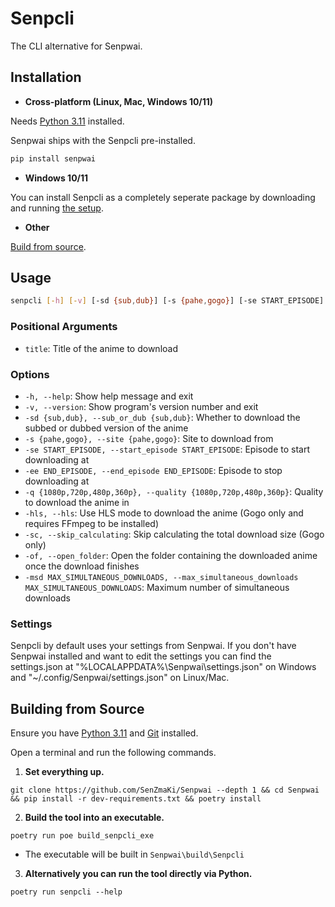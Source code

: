 # Senpcli

The CLI alternative for Senpwai.

## Installation

- **Cross-platform (Linux, Mac, Windows 10/11)**

Needs [Python 3.11](https://www.python.org/downloads/release/python-3111) installed.

Senpwai ships with the Senpcli pre-installed.
```bash
pip install senpwai
```


- **Windows 10/11**

You can install Senpcli as a completely seperate package by downloading and running [the setup](https://github.com/SenZmaKi/Senpwai/releases/latest/download/Senpcli-setup.exe).

- **Other**

[Build from source](#building-from-source).

## Usage

```bash
senpcli [-h] [-v] [-sd {sub,dub}] [-s {pahe,gogo}] [-se START_EPISODE] [-ee END_EPISODE] [-q {1080p,720p,480p,360p}] [-hls] [-sc] [-msd] [-of] title
```

### Positional Arguments

- `title`: Title of the anime to download

### Options

- `-h, --help`: Show help message and exit
- `-v, --version`: Show program's version number and exit
- `-sd {sub,dub}, --sub_or_dub {sub,dub}`: Whether to download the subbed or dubbed version of the anime
- `-s {pahe,gogo}, --site {pahe,gogo}`: Site to download from
- `-se START_EPISODE, --start_episode START_EPISODE`: Episode to start downloading at
- `-ee END_EPISODE, --end_episode END_EPISODE`: Episode to stop downloading at
- `-q {1080p,720p,480p,360p}, --quality {1080p,720p,480p,360p}`: Quality to download the anime in
- `-hls, --hls`: Use HLS mode to download the anime (Gogo only and requires FFmpeg to be installed)
- `-sc, --skip_calculating`: Skip calculating the total download size (Gogo only)
- `-of, --open_folder`: Open the folder containing the downloaded anime once the download finishes
- `-msd MAX_SIMULTANEOUS_DOWNLOADS, --max_simultaneous_downloads MAX_SIMULTANEOUS_DOWNLOADS`: Maximum number of simultaneous downloads

### Settings

Senpcli by default uses your settings from Senpwai. If you don't have Senpwai installed and want to edit the settings you can find the settings.json at "%LOCALAPPDATA%\Senpwai\settings.json" on Windows and "~/.config/Senpwai/settings.json" on Linux/Mac.

## Building from Source

Ensure you have [Python 3.11](https://www.python.org/downloads/release/python-3111) and [Git](https://github.com/git-guides/install-git) installed.

Open a terminal and run the following commands.

1. **Set everything up.**

```
git clone https://github.com/SenZmaKi/Senpwai --depth 1 && cd Senpwai && pip install -r dev-requirements.txt && poetry install
```
2. **Build the tool into an executable.**

```
poetry run poe build_senpcli_exe
```

- The executable will be built in `Senpwai\build\Senpcli`

3. **Alternatively you can run the tool directly via Python.**

```
poetry run senpcli --help
```
